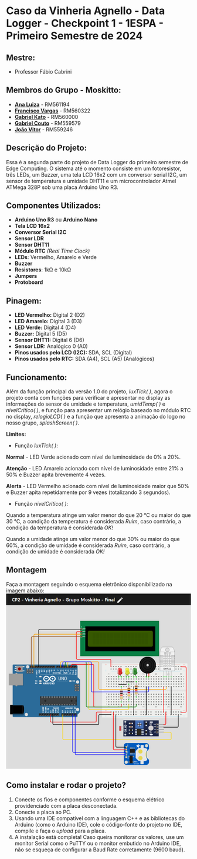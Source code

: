 # Caso da Vinheria Agnello - Data Logger - Checkpoint 1 - 1ESPA - Primeiro Semestre de 2024

## Mestre: 
- Professor Fábio Cabrini
## Membros do Grupo - **Moskitto**:
- [**Ana Luiza**](https://github.com/anarand) - RM561194
- [**Francisco Vargas**](https://github.com/Franciscov25) - RM560322
- [**Gabriel Kato**](https://github.com/kato8088) - RM560000
- [**Gabriel Couto**](https://github.com/rouri404) - RM559579
- [**João Vitor**](https://github.com/joaomatosq) - RM559246

## Descrição do Projeto:
Essa é a segunda parte do projeto de Data Logger do primeiro semestre de Edge Computing. O sistema até o momento consiste em um fotoresistor, três LEDs, um Buzzer, uma tela LCD 16x2 com um conversor serial I2C, um sensor de temperatura e umidade DHT11 e um microcontrolador Atmel ATMega 328P sob uma placa Arduino Uno R3.

## Componentes Utilizados:
- **Arduino Uno R3** ou **Arduino Nano**
- **Tela LCD 16x2**
- **Conversor Serial I2C**
- **Sensor LDR**
- **Sensor DHT11**
- **Módulo RTC** _(Real Time Clock)_
- **LEDs**: Vermelho, Amarelo e Verde
- **Buzzer**
- **Resistores**: 1kΩ e 10kΩ
- **Jumpers**
- **Protoboard**

## Pinagem:
- **LED Vermelho:** Digital 2 (D2)
- **LED Amarelo:** Digital 3 (D3)
- **LED Verde:** Digital 4 (D4)
- **Buzzer:** Digital 5 (D5)
- **Sensor DHT11:** Digital 6 (D6)
- **Sensor LDR:** Analógico 0 (A0)
- **Pinos usados pelo LCD (I2C):** SDA, SCL (Digital)
- **Pinos usados pelo RTC:** SDA (A4), SCL (A5) (Analógicos)

## Funcionamento:
Além da função principal da versão 1.0 do projeto, _luxTick( )_, agora o projeto conta com funções para verificar e apresentar no display as informações do sensor de umidade e temperatura, _umidTemp( )_ e _nivelCritico( )_, e função para apresentar um relógio baseado no módulo RTC no display, _relogioLCD( )_ e a função que apresenta a animação do logo no nosso grupo, _splashScreen( )_.

**Limites:**
- Função _luxTick( )_:

**Normal** - LED Verde acionado com nível de luminosidade de 0% a 20%.

**Atenção** - LED Amarelo acionado com nível de luminosidade entre 21% a 50% e Buzzer apita brevemente 4 vezes.

**Alerta** - LED Vermelho acionado com nível de luminosidade maior que 50% e Buzzer apita repetidamente por 9 vezes (totalizando 3 segundos).

- Função _nivelCritico( )_:

Quando a temperatura atinge um valor menor do que 20 °C ou maior do que 30 °C, a condição da temperatura é considerada _Ruim_, caso contrário, a condição da temperatura é considerada _OK!_

Quando a umidade atinge um valor menor do que 30% ou maior do que 60%, a condição de umidade é considerada _Ruim_, caso contrário, a condição de umidade é considerada _OK!_

## Montagem
Faça a montagem seguindo o esquema eletrônico disponibilizado na imagem abaixo:
![Alt text](./ProjetoVinheriaAgnello_release_v2.png "Montagem Eletrônica")

## Como instalar e rodar o projeto?
1. Conecte os fios e componentes conforme o esquema elétrico providenciado com a placa desconectada.
2. Conecte a placa ao PC.
3. Usando uma IDE compatível com a linguagem C++ e as bibliotecas do Arduino (como o Arduino IDE), cole o código-fonte do projeto no IDE, compile e faça o *upload* para a placa.
4. A instalação está completa! Caso queira monitorar os valores, use um monitor Serial como o PuTTY ou o monitor embutido no Arduino IDE, não se esqueça de configurar a Baud Rate corretamente (9600 baud).